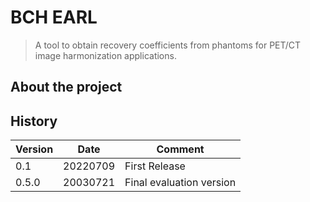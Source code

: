 # BCH EARL

> A tool to obtain recovery coefficients from phantoms for PET/CT image harmonization applications.

## About the project

## History

| Version | Date | Comment |
| --- | --- | --- |
| 0.1 | 20220709 | First Release |
| 0.5.0 | 20030721 | Final evaluation version | 

